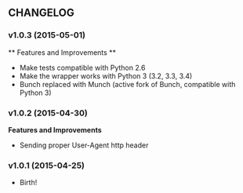 ## CHANGELOG

### v1.0.3 (2015-05-01)

** Features and Improvements **

* Make tests compatible with Python 2.6
* Make the wrapper works with Python 3 (3.2, 3.3, 3.4)
* Bunch replaced with Munch (active fork of Bunch, compatible with Python 3)

### v1.0.2 (2015-04-30)

**Features and Improvements**

* Sending proper User-Agent http header

### v1.0.1 (2015-04-25)

* Birth!
